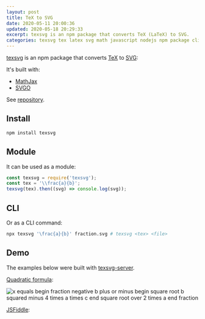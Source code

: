 ```yaml
---
layout: post
title: TeX to SVG
date: 2020-05-11 20:00:36
updated: 2020-05-18 20:29:33
excerpt: texsvg is an npm package that converts TeX (LaTeX) to SVG.
categories: texsvg tex latex svg math javascript nodejs npm package cli
---
```


[texsvg](https://www.npmjs.com/package/texsvg) is an npm package that converts [TeX](https://wikipedia.org/wiki/TeX) to [SVG](https://wikipedia.org/wiki/Scalable_Vector_Graphics):

It's built with:

- [MathJax](https://www.mathjax.org/)
- [SVGO](https://github.com/svg/svgo)

See [repository](https://github.com/remarkablemark/texsvg#readme).

## Install

```sh
npm install texsvg
```

## Module

It can be used as a module:

```js
const texsvg = require('texsvg');
const tex = '\\frac{a}{b}';
texsvg(tex).then((svg) => console.log(svg));
```

## CLI

Or as a CLI command:

```sh
npx texsvg '\frac{a}{b}' fraction.svg # texsvg <tex> <file>
```

## Demo

The examples below were built with [texsvg-server](https://github.com/remarkablemark/texsvg-server).

[Quadratic formula](https://texsvg.herokuapp.com/?tex=x=\frac{-b\pm\sqrt{b^2-4ac}}{2a}):

![x equals begin fraction negative b plus or minus begin square root b squared minus 4 times a times c end square root over 2 times a end fraction](https://texsvg.herokuapp.com/?tex=x=\frac{-b\pm\sqrt{b^2-4ac}}{2a} 'Quadratic Formula')

[JSFiddle](https://jsfiddle.net/remarkablemark/1k7t6s9o/):

<script async src="//jsfiddle.net/remarkablemark/1k7t6s9o/embed/result/"></script>
